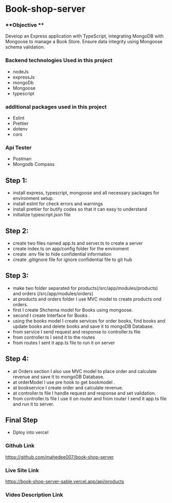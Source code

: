 # Book-shop-server
### **Objective **
Develop an Express application with TypeScript, integrating MongoDB with Mongoose to manage a Book Store. Ensure data integrity using Mongoose schema validation.


### Backend technologies Used in this project
- nodeJs
- expressJs
- mongoDb
- Mongoose
- typescript 

### additional packages used in this project
- Eslint
- Prettier
- dotenv
- cors
### Api Tester
- Postman 
- Mongodb Compass 


## Step 1:
- install express, typescript, mongoose and all necessary packages for environment setup.
- install eslint for check errors and warnings
- install prettier for butify codes so that it can easy to understand
- initialize typescript.json file 
## Step 2:
- create two files named app.ts and server.ts to create a server
- create index.ts on app/config folder for the enviroment 
- create .env file to hide confidential information
- create .gitignore file for ignore confidential file to git hub
## Step 3:
- make two folder separated for products(/src/app/modules/products) and orders (/src/app/modules/orders)
- at products and orders folder I use MVC model to create products ond orders.
- first I create Shchema model for Books using mongoose.
- second I create Interface for Books . 
- using the books model I create services for order books, find books and update books and delete books and save it to mongoDB Database.
- from service I send request and response to controller.ts file 
- from controller.ts I send it to the routes 
- from routes I sent it app.ts file to run it on server 
## Step 4: 
- at Orders section I also use MVC model to place order and calculate revenue and save it to mongoDB Database.
- at orderModel I use pre hook to get bookmodel .
- at bookservice I create order and calculate revenue.
- at controller.ts file I handle request and response and set validation. 
- from controller.ts file I use it on router and from router I send it app.ts file and run it to server.

## Final Step
- Dploy into vercel 


### Github Link 
https://github.com/mahedee007/book-shop-server

### Live Site Link
https://book-shop-server-sable.vercel.app/api/products

### Video Description Link
